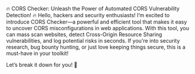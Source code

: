 🔥 CORS Checker: Unleash the Power of Automated CORS Vulnerability Detection! 🔥
Hello, hackers and security enthusiasts!
I’m excited to introduce CORS Checker—a powerful and efficient tool that makes it easy to uncover CORS misconfigurations in web applications. With this tool, you can mass scan websites, detect Cross-Origin Resource Sharing vulnerabilities, and log potential risks in seconds. If you're into security research, bug bounty hunting, or just love keeping things secure, this is a must-have in your toolkit!

Let’s break it down for you! 🚀

